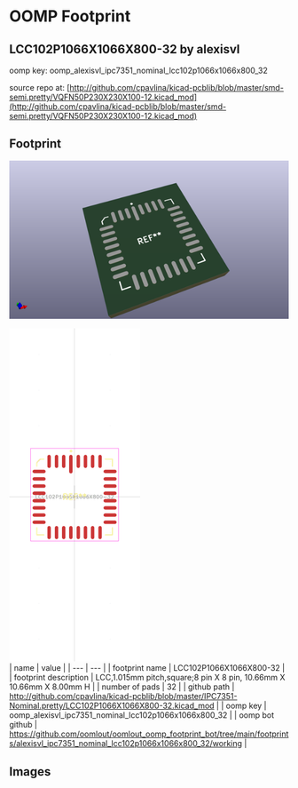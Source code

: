 # OOMP Footprint  
## LCC102P1066X1066X800-32  by alexisvl  
  
oomp key: oomp_alexisvl_ipc7351_nominal_lcc102p1066x1066x800_32  
  
source repo at: [http://github.com/cpavlina/kicad-pcblib/blob/master/smd-semi.pretty/VQFN50P230X230X100-12.kicad_mod](http://github.com/cpavlina/kicad-pcblib/blob/master/smd-semi.pretty/VQFN50P230X230X100-12.kicad_mod)  
## Footprint  
  
[![working_kicad_pcb_3d.png](working_kicad_pcb_3d_600.png)](working_kicad_pcb_3d.png)  
  
[![working.png](working_600.png)](working.png)  
| name | value | 
| --- | --- | 
| footprint name | LCC102P1066X1066X800-32 | 
| footprint description | LCC,1.015mm pitch,square;8 pin X 8 pin, 10.66mm X 10.66mm X 8.00mm H | 
| number of pads | 32 | 
| github path | http://github.com/cpavlina/kicad-pcblib/blob/master/IPC7351-Nominal.pretty/LCC102P1066X1066X800-32.kicad_mod | 
| oomp key | oomp_alexisvl_ipc7351_nominal_lcc102p1066x1066x800_32 | 
| oomp bot github | https://github.com/oomlout/oomlout_oomp_footprint_bot/tree/main/footprints/alexisvl_ipc7351_nominal_lcc102p1066x1066x800_32/working | 
## Images  

